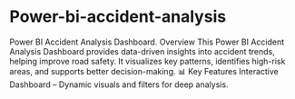 # Power-bi-accident-analysis
Power BI Accident Analysis Dashboard. Overview This Power BI Accident Analysis Dashboard provides data-driven insights into accident trends, helping improve road safety. It visualizes key patterns, identifies high-risk areas, and supports better decision-making.  📊 Key Features Interactive Dashboard – Dynamic visuals and filters for deep analysis.

